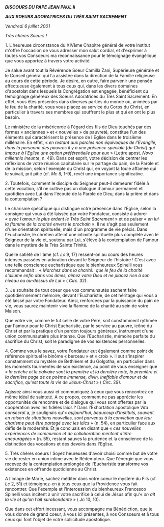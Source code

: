 ***DISCOURS DU PAPE JEAN PAUL II***

***AUX SOEURS ADORATRICES DU TRÈS SAINT SACREMENT***

*Vendredi 6 juillet 2001*

*Très chères Soeurs !*

1. L'heureuse circonstance du XIVème Chapitre général de votre Institut m'offre l'occasion de vous adresser mon salut cordial, et d'exprimer à toutes vos Consoeurs ma reconnaissance pour le témoignage évangélique que vous apportez à travers votre activité.

Je salue avant tout la Révérende Soeur Camilla Zani, Supérieure générale et le Conseil général qui l'a assistée dans la direction de la Famille religieuse au cours de cette période. Je désire, en outre, faire parvenir une pensée affectueuse également à tous ceux qui, dans les divers domaines d'apostolat dans lesquels la Congrégation est engagée, bénéficient du témoignage généreux des Soeurs Adoratrices du Très Saint Sacrement. En effet, vous êtes présentes dans diverses parties du monde où, animées par le feu de la charité, vous vous placez au service du Corps du Christ, en particulier à travers ses membres qui souffrent le plus et qui en ont le plus besoin.

Le ministère de la miséricorde à l'égard des fils de Dieu touchés par des formes « anciennes » et « nouvelles » de pauvreté, constitue l'un des éléments qui caractérisent la présence de l'Eglise dans le troisième millénaire. En effet, « *en restant aux paroles non équivoques de l'Evangile, dans la personne des pauvres il y a une présence spéciale [du Christ] qui impose à l'Eglise une option préférentielle pour eux* » (Lettre apost. *Novo millennio ineunte*, n. 49). Dans cet esprit, votre décision de centrer les réflexions de votre réunion capitulaire sur le partage du pain, de la Parole et de la mission, selon l'exemple du Christ qui, en voyant la foule affamée qui le suivait, prit pitié (cf. *Mc* 8, 1-9), revêt une importance significative.

2. Toutefois, comment le disciple du Seigneur peut-il demeurer fidèle à cette vocation, s'il ne cultive pas un dialogue d'amour permanent et quotidien avec Lui dans l'écoute de la Parole de Dieu, dans la prière et dans la contemplation ?

Le charisme spécifique qui distingue votre présence dans l'Eglise, selon la consigne qui vous a été laissée par votre Fondateur, consiste à adorer « *avec l'amour le plus ardent le Très Saint Sacrement* » et de puiser « *en lui la flamme de la charité envers le prochain* ». Il ne s'agit pas seulement d'une orientation spirituelle, mais d'un programme de vie précis. Dans l'Eucharistie, le chrétien atteint une intimité spirituelle plus complète avec le Seigneur de la vie et, soutenu par Lui, s'élève à la contemplation de l'amour dans le mystère de la Très Sainte Trinité.

Quelle satiété de l'âme (cf. *Lc* 9, 17) ressent-on au cours des heures intenses passées en adoration devant le Seigneur de l'histoire ! C'est avec une telle conscience eucharistique que le bienheureux Spinelli vous recommandait :  « *Marchez dans la charité:  que le feu de la charité s'allume enfin dans vos âmes, aimez votre Dieu et ne placez rien à son niveau ou au-dessus de Lui* » ( *Circ*. 32).

3. Je souhaite de tout coeur que vos communautés sachent faire quotidiernnement mémoire, devant l'Eucharistie, de cet héritage qui vous a été laissé par votre Fondateur. Ainsi, renforcées par la puissance du pain de vie, vous saurez maintenir vive la flamme de la charité au sein de votre Maison.

Que votre vie, comme le fut celle de votre Père, soit constamment rythmée par l'amour pour le Christ Eucharistie, par le service au pauvre, icône du Christ et par la pratique d'un pardon toujours généreux, instrument d'une union communautaire plus intense. Que l'Eucharistie, mémoire parfaite du sacrifice du Christ, soit le paradigme de vos existences personnelles.

4. Comme vous le savez, votre Fondateur eut également comme point de référence spirituel le binôme « berceau » et « croix ». Il sut s'inspirer constamment du mystère de Bethléem et du Golgotha, en particulier dans les moments tourmentés de son existence, au point de vous enseigner que « *la crèche et le calvaire sont la première et la dernière note, la première et la dernière page de ce poème immense, divin, ineffable d'amour et de sacrifice, qu'est toute la vie de Jésus-Christ* » ( *Circ*. 29).

Agissez ainsi vous aussi et communiquez à ceux que vous rencontrez ce même idéal de sainteté. A ce propos, comment ne pas apprécier les opportunités de rencontre et de dialogue qui vous sont offertes par la coopération avec les fidèles laïcs ? Dans l'Exhortation apostolique *Vita consecrat* a, je soulignais qu'« *aujourd'hui, beaucoup d'Instituts, souvent en raison de situations nouvelles, sont parvenus à la conviction que leur charisme peut être partagé avec les laïcs* » (n. 54), en particulier face aux défis de la modernité. Et je concluais en disant que « *ces nouvelles expériences de communion et de collaboration méritent d'être encouragées* » (n. 55), restant sauves la prudence et la conscience de la distinction des vocations et des devoirs dans l'Eglise.

5. Très chères soeurs ! Soyez heureuses d'avoir choisi comme but de votre vie de rester en union intime avec le Rédempteur. Que l'énergie que vous recevez de la contemplation prolongée de l'Eucharistie transforme vos existences en offrande quotidienne au Christ.

A l'image de Marie, sachez méditer dans votre coeur le mystère du Fils (cf. *Lc* 2, 51) et témoignez-en à tous ceux que la Providence vous fait rencontrer. Que l'exemple et l'intercession du bienheureux Francesco Spinelli vous incitent à unir votre sacrifice à celui de Jésus afin qu'« *on ait la vie et qu'on l'ait surabondante* » ( *Jn* 10, 10).

Que dans cet effort incessant, vous accompagne ma Bénédiction, que je vous donne de grand coeur, à vous ici présentes, à vos Consoeurs et à tous ceux qui font l'objet de votre sollicitude apostolique.